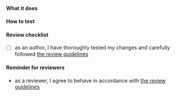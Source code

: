 <!--
Thank you for your Pull Request. Please provide a description and review
the requirements below.

Contributors guide: https://github.com/theia-ide/theia/blob/master/CONTRIBUTING.md
-->

<!--
Note: Security vulnerabilities should not be disclosed on GitHub, through a PR or any
other means. See SECURITY.md at the root of this repository, to learn how to report
vulnerabilities.
-->

#### What it does
<!-- Include relevant issues and describe how they are addressed. -->

#### How to test
<!-- Explain how a reviewer can reproduce a bug, test new functionality or verify performance improvements. -->

#### Review checklist

- [ ] as an author, I have thoroughly tested my changes and carefully followed [the review guidelines](https://github.com/theia-ide/theia/blob/master/doc/pull-requests.md#requesting-a-review)

#### Reminder for reviewers

- as a reviewer, I agree to behave in accordance with [the review guidelines](https://github.com/theia-ide/theia/blob/master/doc/pull-requests.md#reviewing)

